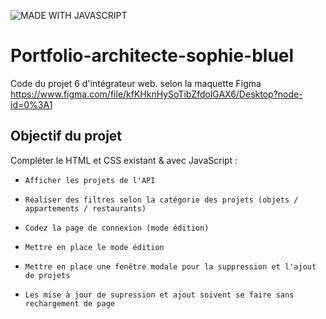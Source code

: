 ![MADE WITH JAVASCRIPT](https://img.shields.io/badge/MADE%20WITH-JAVASCRIPT-black?style=for-the-badge&color=Yellow)

# Portfolio-architecte-sophie-bluel

Code du projet 6 d'intégrateur web. selon la maquette Figma
https://www.figma.com/file/kfKHknHySoTibZfdolGAX6/Desktop?node-id=0%3A1

## Objectif du projet

Compléter le HTML et CSS existant & avec JavaScript :
 -     Afficher les projets de l'API
 -     Réaliser des filtres selon la catégorie des projets (objets / appartements / restaurants)
 -     Codez la page de connexion (mode édition)
 -     Mettre en place le mode édition
 -     Mettre en place une fenêtre modale pour la suppression et l'ajout de projets
 -     Les mise à jour de supression et ajout soivent se faire sans rechargement de page
